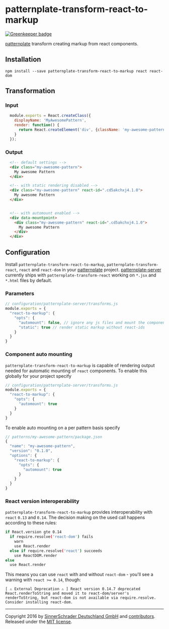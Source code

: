 # patternplate-transform-react-to-markup

[![Greenkeeper badge](https://badges.greenkeeper.io/sinnerschrader/patternplate-transform-react-to-markup.svg)](https://greenkeeper.io/)

[patternplate](/sinnerschrader/patternplate)
transform creating markup from react components.

## Installation

```shell
npm install --save patternplate-transform-react-to-markup react react-dom
```

## Transformation

### Input

```js
  module.exports = React.createClass({
    displayName: 'MyAwesomePattern',
    render: function() {
      return React.createElement('div', {className: 'my-awesome-pattern'}, 'My awesome Pattern.');
    }
  });
```

### Output

```html
  <!-- default settings -->
  <div class="my-awesome-pattern">
    My awesome Pattern
  </div>

  <!-- with static rendering disabled -->
  <div class="my-awesome-pattern" react-id=".cd5akchxj4.1.0">
    My awesome Pattern
  </div>


  <!-- with automount enabled -->
  <div data-mountpoint>
    <div class="my-awesome-pattern" react-id=".cd5akchxj4.1.0">
      My awesome Pattern
    </div>
  </div>
```

## Configuration

Install `patternplate-transform-react-to-markup`,
`patternplate-transform-react`, `react` and `react-dom` in your
[patternplate](sinnerschrader/patternplate) project.
[patternplate-server](sinnerschrader/patternplate) currently ships with
`patternplate-transform-react` working on `*.jsx` and `*.html` files by default.

### Parameters

```js
// configuration/patternplate-server/transforms.js
module.exports = {
  "react-to-markup": {
    "opts": {
      "automount": false, // ignore any js files and mount the component as live React component on the frontend, implies static: false
      "static": true // render static markup without react-ids
    }
  }
}
```

### Component auto mounting

`patternplate-transform-react-to-markup` is capable of rendering output needed
for automatic mounting of `react` components.
To enable this globally for your project specify

```js
// configuration/patternplate-server/transforms.js
module.exports = {
  "react-to-markup": {
    "opts": {
      "automount": true
    }
  }
}
```

To enable auto mounting on a per pattern basis specify

```js
// patterns/my-awesome-pattern/package.json
{
  "name": "my-awesome-pattern",
  "version": "0.1.0",
  "options": {
    "react-to-markup": {
      "opts": {
        "automount": true
      }
    }
  }
}
```

### React version interoperability

`patternplate-transform-react-to-markup` provides interoperability
with `react` `0.13` and `0.14`. The decision making on the used call
happens according to these rules:

```bash
if React.version gte 0.14
  if require.resolve('react-dom') fails
    warn
    use React.render
  else if require.resolve('react') succeeds
    use ReactDOM.render
else
  use React.render
```

This means you can use `react` with and without `react-dom` -
you'll see a warning with `react >= 0.14`, though:

```shell
[ ⚠ External Deprecation ⚠ ] React version 0.14.7 deprecated React.renderToString and moved it to react-dom/server's renderToString, but react-dom is not available via require.resolve. Consider installing react-dom.
```

---

Copyright 2016 by
[SinnerSchrader Deutschland GmbH](https://github.com/sinnerschrader) and
[contributors](./graphs/contributors).
Released under the [MIT license]('./license.md').
